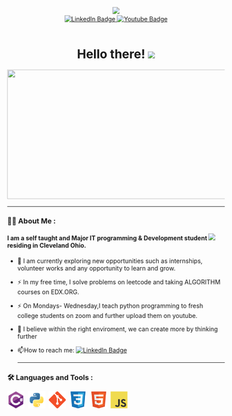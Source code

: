 <div id="header" align="center">
  <img src="https://media.giphy.com/media/l3b67kRKDJSZbWtjjM/giphy.gif" width="100"/>
  
  <div id="badges">
  <a href="your-linkedin-URL">
    <img src="https://img.shields.io/badge/LinkedIn-blue?style=for-the-badge&logo=linkedin&logoColor=white" alt="LinkedIn Badge"/>
  </a>
  <a href="https://www.youtube.com/channel/UCvZbRY-0YGBWEC0OW8uAwJg">
    <img src="https://img.shields.io/badge/YouTube-red?style=for-the-badge&logo=youtube&logoColor=white" alt="Youtube Badge"/>
  </a>

 
</div>
  
  <img src="https://komarev.com/ghpvc/?username=KofiBoadu&style=flat-square&color=blue" alt=""/>
  <h1>
  Hello there! 
  <img src="https://media.giphy.com/media/hvRJCLFzcasrR4ia7z/giphy.gif" width="30px"/>
</h1>
  
</div>

<div align="center">
  <img src="https://media.giphy.com/media/tMdyKBra7ntdqSbOV8/giphy.gif" width="600" height="300"/>
</div>

---

### :man_technologist: About Me :

#### I am a self taught and Major IT programming & Development student <img src="https://media.giphy.com/media/WUlplcMpOCEmTGBtBW/giphy.gif" width="30"> residing in Cleveland Ohio.

- :seedling: I am currently exploring new opportunities such as internships, volunteer works  and any opportunity to learn and grow.

- :zap: In my free time, I solve problems on leetcode and taking ALGORITHM courses on EDX.ORG.
- :zap: On Mondays- Wednesday,I teach python programming to fresh college students on zoom  and further upload them on youtube.
- :telescope: I believe within the right enviroment, we can create more by thinking further

- :mailbox:How to reach me: <a href="your-linkedin-URL">
    <img src="https://img.shields.io/badge/LinkedIn-blue?style=for-the-badge&logo=linkedin&logoColor=white" alt="LinkedIn Badge"/>
  </a>
  
  ---

### :hammer_and_wrench: Languages and Tools :

<div>
  <img src="https://github.com/devicons/devicon/blob/master/icons/csharp/csharp-original.svg" title="Java" alt="Java" width="40" height="40"/>&nbsp;
  <img src="https://github.com/devicons/devicon/blob/master/icons/python/python-original.svg" title="React" alt="React" width="40" height="40"/>&nbsp;
  <img src="https://github.com/devicons/devicon/blob/master/icons/git/git-original.svg" title="Spring" alt="Spring" width="40" height="40"/>&nbsp;
  <img src="https://github.com/devicons/devicon/blob/master/icons/css3/css3-original.svg" title="Material UI" alt="Material UI" width="40" height="40"/>&nbsp;
  <img src="https://github.com/devicons/devicon/blob/master/icons/html5/html5-original.svg" title="Flutter" alt="Flutter" width="40" height="40"/>&nbsp;
  <img src="https://github.com/devicons/devicon/blob/master/icons/javascript/javascript-original.svg" title="Redux" alt="Redux " width="40" height="40"/>&nbsp;
  
</div>

